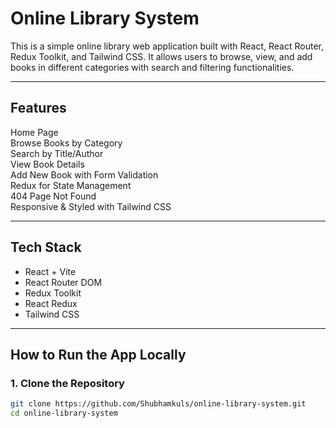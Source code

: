 #  Online Library System

This is a simple online library web application built with React, React Router, Redux Toolkit, and Tailwind CSS. It allows users to browse, view, and add books in different categories with search and filtering functionalities.

---

## Features

 Home Page  
 Browse Books by Category  
 Search by Title/Author  
 View Book Details  
 Add New Book with Form Validation  
 Redux for State Management  
 404 Page Not Found  
 Responsive & Styled with Tailwind CSS

---

## Tech Stack

- React + Vite
- React Router DOM
- Redux Toolkit
- React Redux
- Tailwind CSS

---

## How to Run the App Locally

### 1. Clone the Repository

```bash
git clone https://github.com/Shubhamkuls/online-library-system.git
cd online-library-system

